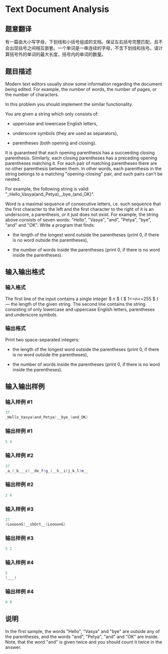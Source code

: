 # Text Document Analysis

## 题意翻译

 有一篇由大小写字母，下划线和小括号组成的文档。保证左右括号完整匹配，且不会出现括号之间相互嵌套。一个单词是一串连续的字母，不含下划线和括号。请计算括号外的单词的最大长度，括号内的单词的数量。

## 题目描述

Modern text editors usually show some information regarding the document being edited. For example, the number of words, the number of pages, or the number of characters.

In this problem you should implement the similar functionality.

You are given a string which only consists of:

- uppercase and lowercase English letters,

- underscore symbols (they are used as separators),

- parentheses (both opening and closing).

It is guaranteed that each opening parenthesis has a succeeding closing parenthesis. Similarly, each closing parentheses has a preceding opening parentheses matching it. For each pair of matching parentheses there are no other parenthesis between them. In other words, each parenthesis in the string belongs to a matching "opening-closing" pair, and such pairs can't be nested.

For example, the following string is valid: "\_Hello\_Vasya(and\_Petya)\_\_bye\_(and\_OK)".

Word is a maximal sequence of consecutive letters, i.e. such sequence that the first character to the left and the first character to the right of it is an underscore, a parenthesis, or it just does not exist. For example, the string above consists of seven words: "Hello", "Vasya", "and", "Petya", "bye", "and" and "OK". Write a program that finds:

- the length of the longest word outside the parentheses (print 0, if there is no word outside the parentheses),

- the number of words inside the parentheses (print 0, if there is no word inside the parentheses).

## 输入输出格式

### 输入格式

The first line of the input contains a single integer $ n $ ( $ 1<=n<=255 $ ) — the length of the given string. The second line contains the string consisting of only lowercase and uppercase English letters, parentheses and underscore symbols.

### 输出格式

Print two space-separated integers:

- the length of the longest word outside the parentheses (print 0, if there is no word outside the parentheses),

- the number of words inside the parentheses (print 0, if there is no word inside the parentheses).

## 输入输出样例

### 输入样例 #1

```cpp
37
_Hello_Vasya(and_Petya)__bye_(and_OK)

```
### 输出样例 #1

```cpp
5 4
```


### 输入样例 #2

```cpp
37
_a_(_b___c)__de_f(g_)__h__i(j_k_l)m__

```
### 输出样例 #2

```cpp
2 6
```


### 输入样例 #3

```cpp
27
(LoooonG)__shOrt__(LoooonG)

```
### 输出样例 #3

```cpp
5 2
```


### 输入样例 #4

```cpp
5
(___)

```
### 输出样例 #4

```cpp
0 0

```
## 说明

In the first sample, the words "Hello", "Vasya" and "bye" are outside any of the parentheses, and the words "and", "Petya", "and" and "OK" are inside. Note, that the word "and" is given twice and you should count it twice in the answer.

